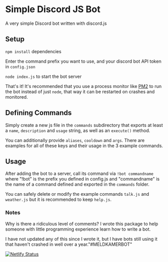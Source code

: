 # Simple Discord JS Bot

A very simple Discord bot written with discord.js

## Setup
`npm install` dependencies

Enter the command prefix you want to use, and your discord bot API token in `config.json`

`node index.js` to start the bot server

That's it! It's recommended that you use a process monitor like [PM2](https://pm2.keymetrics.io/) to run the bot instead of just `node`,
that way it can be restarted on crashes and monitored.

## Defining Commands
Simply create a new js file in the `commands` subdirectory that exports at least a `name`, `description` 
and `usage` string, as well as an `execute()` method. 

You can additionally provide `aliases`, `cooldown` 
and `args`. There are examples for all of these keys and their usage in the 3 example commands.

## Usage
After adding the bot to a server, call its command via `!bot commandname` where "!bot" is the prefix you defined in config.js
and "commandname" is the name of a command defined and exported in the `commands` folder.

You can safely delete or modify the example commands `talk.js` and `weather.js` but it is recommended to keep `help.js`.

### Notes
Why is there a ridiculous level of comments? I wrote this package to help someone with little programming experience learn how to write a bot.

I have not updated any of this since I wrote it, but I have bots still using it that haven't crashed in well over a year."#MELDKAMERBOT" 

[![Netlify Status](https://api.netlify.com/api/v1/badges/bf24656b-d03d-4b02-a0f2-1a4c512234b9/deploy-status)](https://app.netlify.com/sites/vibrant-khorana-18ca53/deploys)

